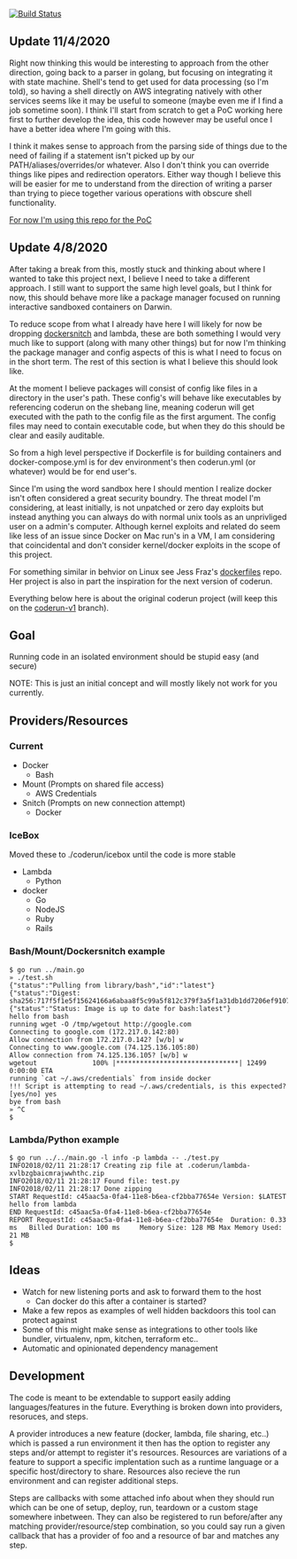 [![Build Status](https://travis-ci.org/RyanJarv/coderun.svg?branch=master)](https://travis-ci.org/RyanJarv/coderun)
## Update 11/4/2020
Right now thinking this would be interesting to approach from the other direction, going back to a parser in golang, but focusing on integrating it with state machine. Shell's tend to get used for data processing (so I'm told), so having a shell directly on AWS integrating natively with other services seems like it may be useful to someone (maybe even me if I find a job sometime soon). I think I'll start from scratch to get a PoC working here first to further develop the idea, this code however may be useful once I have a better idea where I'm going with this.

I think it makes sense to approach from the parsing side of things due to the need of failing if a statement isn't picked up by our PATH/aliases/overrides/or whatever. Also I don't think you can override things like pipes and redirection operators. Either way though I believe this will be easier for me to understand from the direction of writing a parser than trying to piece together various operations with obscure shell functionality.

[For now I'm using this repo for the PoC](https://github.com/RyanJarv/msh/blob/main/README.md)

## Update 4/8/2020
After taking a break from this, mostly stuck and thinking about where I wanted to take this project next, I believe I need to take a different approach. I still want to support the same high level goals, but I think for now, this should behave more like a package manager focused on running interactive sandboxed containers on Darwin.

To reduce scope from what I already have here I will likely for now be dropping [dockersnitch](https://github.com/RyanJarv/dockersnitch) and lambda, these are both something I would very much like to support (along with many other things) but for now I'm thinking the package manager and config aspects of this is what I need to focus on in the short term. The rest of this section is what I believe this should look like.

At the moment I believe packages will consist of config like files in a directory in the user's path. These config's will behave like executables by referencing coderun on the shebang line, meaning coderun will get executed with the path to the config file as the first argument. The config files may need to contain executable code, but when they do this should be clear and easily auditable.

So from a high level perspective if Dockerfile is for building containers and docker-compose.yml is for dev environment's then coderun.yml (or whatever) would be for end user's.

Since I'm using the word sandbox here I should mention I realize docker isn't often considered a great security boundry. The threat model I'm considering, at least initially, is not unpatched or zero day exploits but instead anything you can always do with normal unix tools as an unprivliged user on a admin's computer. Although kernel exploits and related do seem like less of an issue since Docker on Mac run's in a VM, I am considering that coincidental and don't consider kernel/docker exploits in the scope of this project.

For something similar in behvior on Linux see Jess Fraz's [dockerfiles](https://github.com/jessfraz/dockerfiles) repo. Her project is also in part the inspiration for the next version of coderun.

Everything below here is about the original coderun project (will keep this on the [coderun-v1](https://github.com/RyanJarv/coderun/tree/coderun-v1) branch).

## Goal
Running code in an isolated environment should be stupid easy (and secure)

NOTE: This is just an initial concept and will mostly likely not work for you currently.

## Providers/Resources
### Current
* Docker
  * Bash
* Mount (Prompts on shared file access)
  * AWS Credentials
* Snitch (Prompts on new connection attempt)
  * Docker
  


### IceBox
Moved these to ./coderun/icebox until the code is more stable
* Lambda
  * Python
* docker
  * Go
  * NodeJS
  * Ruby
  * Rails

### Bash/Mount/Dockersnitch example
```
$ go run ../main.go 
» ./test.sh 
{"status":"Pulling from library/bash","id":"latest"}
{"status":"Digest: sha256:717f5f1e5f15624166a6abaa8f5c99a5f812c379f3a5f1a31db1dd7206ef9107"}
{"status":"Status: Image is up to date for bash:latest"}
hello from bash
running wget -O /tmp/wgetout http://google.com
Connecting to google.com (172.217.0.142:80)
Allow connection from 172.217.0.142? [w/b] w
Connecting to www.google.com (74.125.136.105:80)
Allow connection from 74.125.136.105? [w/b] w
wgetout              100% |*******************************| 12499   0:00:00 ETA
running `cat ~/.aws/credentials` from inside docker
!!! Script is attempting to read ~/.aws/credentials, is this expected? [yes/no] yes
bye from bash
» ^C
$ 
```

### Lambda/Python example
```
$ go run ../../main.go -l info -p lambda -- ./test.py
INFO2018/02/11 21:28:17 Creating zip file at .coderun/lambda-xvlbzgbaicmrajwwhthc.zip
INFO2018/02/11 21:28:17 Found file: test.py
INFO2018/02/11 21:28:17 Done zipping
START RequestId: c45aac5a-0fa4-11e8-b6ea-cf2bba77654e Version: $LATEST
hello from lambda
END RequestId: c45aac5a-0fa4-11e8-b6ea-cf2bba77654e
REPORT RequestId: c45aac5a-0fa4-11e8-b6ea-cf2bba77654e  Duration: 0.33 ms   Billed Duration: 100 ms     Memory Size: 128 MB Max Memory Used: 21 MB  
$
```

## Ideas
* Watch for new listening ports and ask to forward them to the host
  * Can docker do this after a container is started?
* Make a few repos as examples of well hidden backdoors this tool can protect against
* Some of this might make sense as integrations to other tools like bundler, virtualenv, npm, kitchen, terraform etc..
* Automatic and opinionated dependency management

## Development
The code is meant to be extendable to support easily adding languages/features in the future. Everything is broken down into providers, resoruces, and steps.

A provider introduces a new feature (docker, lambda, file sharing, etc..) which is passed a run environment it then has the option to register any steps and/or attempt to register it's resources. Resources are variations of a feature to support a specific implentation such as a runtime language or a specific host/directory to share. Resources also recieve the run environment and can register additional steps.

Steps are callbacks with some attached info about when they should run which can be one of setup, deploy, run, teardown or a custom stage somewhere inbetween. They can also be registered to run before/after any matching provider/resource/step combination, so you could say run a given callback that has a provider of foo and a resource of bar and matches any step.


